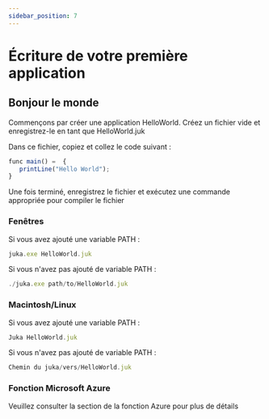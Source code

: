 ```yaml
---
sidebar_position: 7
---
```


# Écriture de votre première application

## Bonjour le monde
Commençons par créer une application HelloWorld. Créez un fichier vide et enregistrez-le en tant que HelloWorld.juk

Dans ce fichier, copiez et collez le code suivant :

```jsx
func main() =  {
   printLine("Hello World");
}
```

Une fois terminé, enregistrez le fichier et exécutez une commande appropriée pour compiler le fichier


### Fenêtres
Si vous avez ajouté une variable PATH :

```jsx
juka.exe HelloWorld.juk
```

Si vous n'avez pas ajouté de variable PATH :
```jsx
./juka.exe path/to/HelloWorld.juk
```

### Macintosh/Linux

Si vous avez ajouté une variable PATH :

```jsx
Juka HelloWorld.juk
```

Si vous n'avez pas ajouté de variable PATH :
```jsx
Chemin du juka/vers/HelloWorld.juk
```

### Fonction Microsoft Azure
Veuillez consulter la section de la fonction Azure pour plus de détails